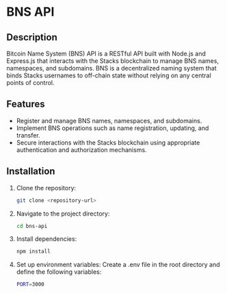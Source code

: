 # BNS API

## Description

Bitcoin Name System (BNS) API is a RESTful API built with Node.js and Express.js that interacts with the Stacks blockchain to manage BNS names, namespaces, and subdomains. BNS is a decentralized naming system that binds Stacks usernames to off-chain state without relying on any central points of control.

## Features

- Register and manage BNS names, namespaces, and subdomains.
- Implement BNS operations such as name registration, updating, and transfer.
- Secure interactions with the Stacks blockchain using appropriate authentication and authorization mechanisms.

## Installation

1. Clone the repository:
   ```bash
   git clone <repository-url>

2. Navigate to the project directory:
    ```bash
    cd bns-api
3. Install dependencies:
   ```bash
   npm install
4. Set up environment variables:
Create a .env file in the root directory and define the following variables:
   ```bash
   PORT=3000

